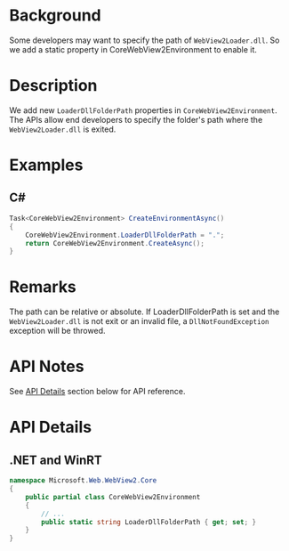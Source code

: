 # Background
Some developers may want to specify the path of `WebView2Loader.dll`. So we add a static property in CoreWebView2Environment to enable it.

# Description
We add new `LoaderDllFolderPath` properties in `CoreWebView2Environment`.
The APIs allow end developers to specify the folder's path where the `WebView2Loader.dll` is exited.

# Examples
## C#
```c#
Task<CoreWebView2Environment> CreateEnvironmentAsync()
{
    CoreWebView2Environment.LoaderDllFolderPath = ".";
    return CoreWebView2Environment.CreateAsync();
}
```

# Remarks
The path can be relative or absolute.
If LoaderDllFolderPath is set and the `WebView2Loader.dll` is not exit or an invalid file, a `DllNotFoundException` exception will be throwed.

# API Notes
See [API Details](#api-details) section below for API reference.

# API Details
## .NET and WinRT
```c#
namespace Microsoft.Web.WebView2.Core
{
    public partial class CoreWebView2Environment
    {
        // ...
        public static string LoaderDllFolderPath { get; set; }
    }
}
```
